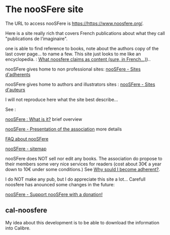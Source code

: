 # The nooSFere site

The URL to access nooSFere is <https://https://www.noosfere.org/>.

Here is a site really rich that covers French publications about what they call "publications de l’imaginaire".

one is able to find reference to books, note about the authors copy of the last cover page... to name a few. This site just looks to me like an encyclopedia. : [What noosfere claims as content (sure, in French...)](https://www.noosfere.org/noosfere/pro/stats_bases.asp))..

nooSFere gives home to non professional sites: [nooSFere - Sites
d'adherents](https://www.noosfere.org/noosfere/heberges.asp)

nooSFere gives home to authors  and illustrators sites : [nooSFere -
Sites d'auteurs](https://www.noosfere.org/noosfere/sites_auteurs.asp)

I will not reproduce here what the site best describe...

See :

[nooSFere : What is it?](https://www.noosfere.org/noosfere/assoc/qu_estce.asp) brief overview

[nooSFere - Presentation of the association](https://www.noosfere.org/noosfere/assoc/statuts.asp) more details

[FAQ about nooSFere](https://www.noosfere.org/icarus/articles/article.asp?numarticle=463)

[nooSFere - sitemap](https://www.noosfere.org/actu/news.asp)

nooSFere does NOT sell nor edit any books. The association do propose to their members some very nice services for readers (cost about 30€ a year down to 10€ under some conditions.) 
See [Why sould I become adherent?](https://www.noosfere.org/noosfere/assoc/pourquoi.asp).

I do NOT make any pub, but I do appreciate this site a lot...
Carefull noosfere has anounced some changes in the future:

[nooSFere - Support nooSFere with a donation!](https://www.noosfere.org/noosfere/assoc/don.asp)

## cal-noosfere

My idea about this development is to be able to download the information into Calibre.

